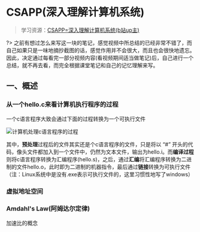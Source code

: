 # CSAPP(深入理解计算机系统)

> 学习资源：[CSAPP=深入理解计算机系统(b站up主)]()

?> 之前有想过怎么来写这一块的笔记，感觉视频中所总结的已经非常不错了，而自己如果只是一味地摘抄截图的话，感觉作用并不会很大，而且也会很快地遗忘。因此，决定通过每看完一部分视频内容(看视频期间适当做笔记)后，自己进行一个总结，就不再去看，而完全根据课堂笔记和自己的记忆理解来写。

## 一、概述

### 从一个hello.c来看计算机执行程序的过程

一个c语言程序大致会通过下面的过程转换为一个可执行文件 

![计算机处理c语言程序的过程](https://gitee.com/y255413580/img/raw/master/noteimg/test.drawio.png)

其中，**预处理**过程后的文件其实还是个c语言程序的文件，只是将以 “#” 开头的代码，像头文件都加入到一个文件中，仍然为文本文件，输出为hello.i。而**编译过程**则将c语言程序转换为汇编程序(hello.s)，之后，通过**汇编**将汇编程序转换为二进制的文件hello.o，此时即为二进制的机器指令，最后通过**链接**转换为可执行文件（注：Linux系统中是没有.exe表示可执行文件的，这里习惯性地写了windows）

### 虚拟地址空间





### Amdahl's Law(阿姆达尔定律)

加速比的概念



